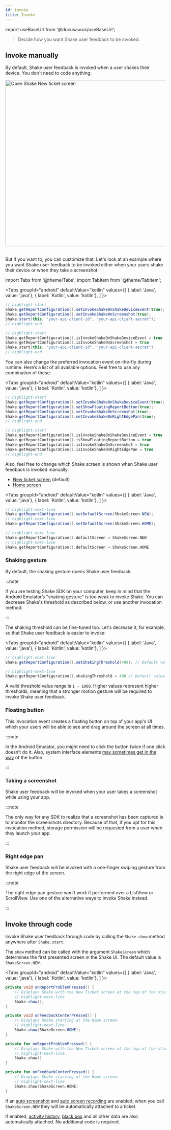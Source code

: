 ```yaml
---
id: invoke
title: Invoke
---
```


import useBaseUrl from '@docusaurus/useBaseUrl';

>Decide how you want Shake user feedback to be invoked.

## Invoke manually
By default, Shake user feedback is invoked when a user shakes their device.
You don't need to code anything:

<table class="media-container mt-40 mb-40">
<img
  alt="Open Shake New ticket screen"
  width="520"
  src={useBaseUrl('img/open-shake-new-ticket-screen.svg')}
/>
</table>

But if you want to, you can customize that.
Let's look at an example where you want Shake user feedback to be invoked either when your users shake their device or when they take a screenshot:

import Tabs from '@theme/Tabs';
import TabItem from '@theme/TabItem';

<Tabs
  groupId="android"
  defaultValue="kotlin"
  values={[
    { label: 'Java', value: 'java'},
    { label: 'Kotlin', value: 'kotlin'},
  ]
}>

<TabItem value="java">

```java title="App.java"
// highlight-start
Shake.getReportConfiguration().setInvokeShakeOnShakeDeviceEvent(true);
Shake.getReportConfiguration().setInvokeShakeOnScreenshot(true);
Shake.start(this, "your-api-client-id", "your-api-client-secret");
// highlight-end
```

</TabItem>

<TabItem value="kotlin">

```kotlin title="App.kt"
// highlight-start
Shake.getReportConfiguration().isInvokeShakeOnShakeDeviceEvent = true
Shake.getReportConfiguration().isInvokeShakeOnScreenshot = true
Shake.start(this, "your-api-client-id", "your-api-client-secret")
// highlight-end
```

</TabItem>
</Tabs>

You can also change the preferred invocation event on-the-fly during runtime.
Here’s a list of all available options. Feel free to use any combination of these:

<Tabs
  groupId="android"
  defaultValue="kotlin"
  values={[
    { label: 'Java', value: 'java'},
    { label: 'Kotlin', value: 'kotlin'},
  ]
}>

<TabItem value="java">

```java title="App.java"
// highlight-start
Shake.getReportConfiguration().setInvokeShakeOnShakeDeviceEvent(true);
Shake.getReportConfiguration().setShowFloatingReportButton(true);
Shake.getReportConfiguration().setInvokeShakeOnScreenshot(true);
Shake.getReportConfiguration().setInvokeShakeOnRightEdgePan(true);
// highlight-end
```

</TabItem>

<TabItem value="kotlin">

```kotlin title="App.kt"
// highlight-start
Shake.getReportConfiguration().isInvokeShakeOnShakeDeviceEvent = true
Shake.getReportConfiguration().isShowFloatingReportButton = true
Shake.getReportConfiguration().isInvokeShakeOnScreenshot = true
Shake.getReportConfiguration().isInvokeShakeOnRightEdgePan = true
// highlight-end
```

</TabItem>
</Tabs>

Also, feel free to change which Shake screen is shown when Shake user feedback is invoked manually:
* [New ticket screen](android/shake-ui/new-ticket-screen.md) (default)
* [Home screen](android/shake-ui/home-screen.md)

<Tabs
  groupId="android"
  defaultValue="kotlin"
  values={[
    { label: 'Java', value: 'java'},
    { label: 'Kotlin', value: 'kotlin'},
  ]
}>

<TabItem value="java">

```java title="App.java"
// highlight-next-line
Shake.getReportConfiguration().setDefaultScreen(ShakeScreen.NEW);
// highlight-next-line
Shake.getReportConfiguration().setDefaultScreen(ShakeScreen.HOME);
```

</TabItem>

<TabItem value="kotlin">

```kotlin title="App.kt"
// highlight-next-line
Shake.getReportConfiguration().defaultScreen = ShakeScreen.NEW
// highlight-next-line
Shake.getReportConfiguration().defaultScreen = ShakeScreen.HOME
```

</TabItem>
</Tabs>

### Shaking gesture
By default, the shaking gesture opens Shake user feedback.

:::note

If you are testing Shake SDK on your computer, keep in mind that the Android Emulator’s "shaking gesture"
is too weak to invoke Shake. You can decrease Shake's threshold as described below, or use another invocation method.

:::

The shaking threshold can be fine-tuned too. Let's decrease it, for example, so that Shake user feedback is easier to invoke:

<Tabs
  groupId="android"
  defaultValue="kotlin"
  values={[
    { label: 'Java', value: 'java'},
    { label: 'Kotlin', value: 'kotlin'},
  ]
}>

<TabItem value="java">

```java title="App.java"
// highlight-next-line
Shake.getReportConfiguration().setShakingThreshold(400); // Default value is 600.
```

</TabItem>

<TabItem value="kotlin">

```kotlin title="App.kt"
// highlight-next-line
Shake.getReportConfiguration().shakingThreshold = 400 // Default value is 600.
```

</TabItem>
</Tabs>

A valid threshold value range is `1 - 1000`. Higher values represent higher thresholds, meaning that a stronger 
motion gesture will be required to invoke Shake user feedback.

### Floating button
This invocation event creates a floating button on top of your app's UI which your users
will be able to see and drag around the screen at all times.

:::note

In the Android Emulator, you might need to click the button twice if one click doesn’t do it.
Also, system interface elements [may sometimes get in the way](https://help.shakebugs.com/en/articles/3321805-the-report-a-bug-button-is-hidden-behind-an-interface-element) of the button.

:::

### Taking a screenshot
Shake user feedback will be invoked when your user takes a screenshot while using your app.

:::note

The only way for any SDK to realize that a screenshot has been captured is to monitor the screenshots directory.
Because of that, if you opt for this invocation method, storage permission will be requested from a user when they launch your app.

:::

### Right edge pan
Shake user feedback will be invoked with a one-finger swiping gesture from the right edge of the screen.

:::note

The right edge pan gesture won’t work if performed over a ListView or ScrollView.
Use one of the alternative ways to invoke Shake instead.

:::

## Invoke through code
Invoke Shake user feedback through code by calling the `Shake.show` method anywhere after `Shake.start`.

The `show` method can be called with the argument `ShakeScreen` which determines the first presented screen in the Shake UI.
The default value is `ShakeScreen.NEW`.

<Tabs
  groupId="android"
  defaultValue="kotlin"
  values={[
    { label: 'Java', value: 'java'},
    { label: 'Kotlin', value: 'kotlin'},
  ]
}>

<TabItem value="java">

```java title="MainActivity.java"
private void onReportProblemPressed() {
    // Displays Shake with the New Ticket screen at the top of the stack.
    // highlight-next-line
    Shake.show();
}

private void onFeedbackCenterPressed() {
    // Displays Shake starting at the Home screen.
    // highlight-next-line
    Shake.show(ShakeScreen.HOME);
}
```

</TabItem>

<TabItem value="kotlin">

```kotlin title="MainActivity.kt"
private fun onReportProblemPressed() {
    // Displays Shake with the New Ticket screen at the top of the stack.
    // highlight-next-line
    Shake.show()
}

private fun onFeedbackCenterPressed() {
    // Displays Shake starting at the Home screen.
    // highlight-next-line
    Shake.show(ShakeScreen.HOME)
}
```

</TabItem>
</Tabs>

If an [auto screenshot](android/configuration-and-data/auto-screenshot.md) and
[auto screen recording](android/configuration-and-data/auto-screen-recording.md) are enabled,
when you call `ShakeScreen.NEW` they will be automatically attached to a ticket.

If enabled, [activity history](android/configuration-and-data/activity-history.md),
[black box](android/configuration-and-data/black-box.md) and all other data are also automatically attached.
No additional code is required.